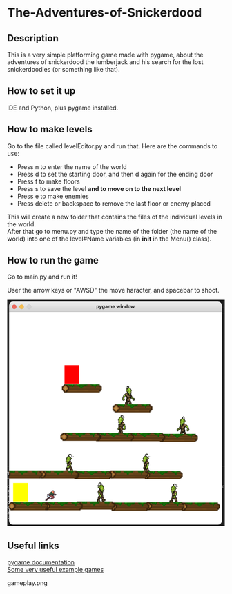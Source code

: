# The-Adventures-of-Snickerdood

## Description
This is a very simple platforming game made with pygame, about the adventures of snickerdood the lumberjack and his search for the lost snickerdoodles (or something like that).

## How to set it up
IDE and Python, plus pygame installed.

## How to make levels
Go to the file called levelEditor.py and run that. Here are the commands to use:  
* Press n to enter the name of the world
* Press d to set the starting door, and then d again for the ending door
* Press f to make floors
* Press s to save the level **and to move on to the next level**
* Press e to make enemies
* Press delete or backspace to remove the last floor or enemy placed    
    
This will create a new folder that contains the files of the individual levels in the world.  
After that go to menu.py and type the name of the folder (the name of the world) into one of the level#Name variables (in __init__ in the Menu() class).

## How to run the game
Go to main.py and run it!

User the arrow keys or "AWSD" the move haracter, and spacebar to shoot.

![alt text](gameplay.png)

## Useful links
[pygame documentation](https://www.pygame.org/docs/)  
[Some very useful example games](http://programarcadegames.com/index.php?chapter=example_code_platformer&lang=en)


gameplay.png
